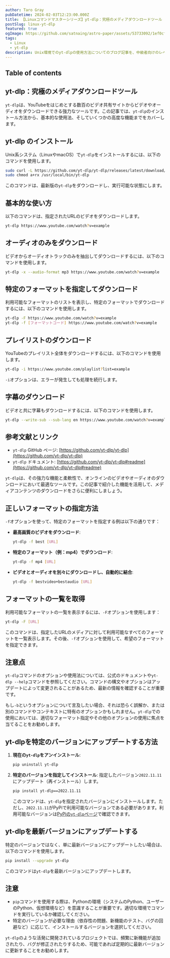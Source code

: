 ```yaml
---
author: Taro Gray
pubDatetime: 2024-02-03T12:23:00.000Z
title: 【Linuxコマンドマスターシリーズ】yt-dlp：究極のメディアダウンロードツール
postSlug: linux-yt-dlp
featured: true
ogImage: https://github.com/satnaing/astro-paper/assets/53733092/1ef0cf03-8137-4d67-ac81-84a032119e3a
tags:
  - Linux
  - yt-dlp
description: Unix環境でのyt-dlpの使用方法についてのブログ記事を、中級者向けのレベルでMarkdown形式で作成します。yt-dl`は、YouTubeやその他のビデオ共有サイトからメディアをダウンロードするためのコマンドラインプログラムです。ここでは、yt-dlpの基本的な使い方から、少し高度な使い方までを紹介し、コード例を交えて解説します。
---
```


## Table of contents

## yt-dlp：究極のメディアダウンロードツール

`yt-dlp`は、YouTubeをはじめとする数百のビデオ共有サイトからビデオやオーディオをダウンロードできる強力なツールです。この記事では、`yt-dlp`のインストール方法から、基本的な使用法、そしていくつかの高度な機能までをカバーします。

## yt-dlp のインストール

Unix系システム（LinuxやmacOS）で`yt-dlp`をインストールするには、以下のコマンドを使用します。

```bash
sudo curl -L https://github.com/yt-dlp/yt-dlp/releases/latest/download/yt-dlp -o /usr/local/bin/yt-dlp
sudo chmod a+rx /usr/local/bin/yt-dlp
```

このコマンドは、最新版の`yt-dlp`をダウンロードし、実行可能な状態にします。

## 基本的な使い方

以下のコマンドは、指定されたURLのビデオをダウンロードします。

```bash
yt-dlp https://www.youtube.com/watch?v=example
```

## オーディオのみをダウンロード

ビデオからオーディオトラックのみを抽出してダウンロードするには、以下のコマンドを使用します。

```bash
yt-dlp -x --audio-format mp3 https://www.youtube.com/watch?v=example
```

## 特定のフォーマットを指定してダウンロード

利用可能なフォーマットのリストを表示し、特定のフォーマットでダウンロードするには、以下のコマンドを使用します。

```bash
yt-dlp -F https://www.youtube.com/watch?v=example
yt-dlp -f [フォーマットコード] https://www.youtube.com/watch?v=example
```

## プレイリストのダウンロード

YouTubeのプレイリスト全体をダウンロードするには、以下のコマンドを使用します。

```bash
yt-dlp -i https://www.youtube.com/playlist?list=example
```

`-i`オプションは、エラーが発生しても処理を続行します。

## 字幕のダウンロード

ビデオと共に字幕もダウンロードするには、以下のコマンドを使用します。

```bash
yt-dlp --write-sub --sub-lang en https://www.youtube.com/watch?v=example
```

## 参考文献とリンク

- `yt-dlp` GitHub ページ: [https://github.com/yt-dlp/yt-dlp](https://github.com/yt-dlp/yt-dlp)
- `yt-dlp` ドキュメント: [https://github.com/yt-dlp/yt-dlp#readme](https://github.com/yt-dlp/yt-dlp#readme)

`yt-dlp`は、その強力な機能と柔軟性で、オンラインのビデオやオーディオのダウンロードにおいて最適なツールです。この記事で紹介した機能を活用して、メディアコンテンツのダウンロードをさらに便利にしましょう。

## 正しいフォーマットの指定方法

`-f`オプションを使って、特定のフォーマットを指定する例は以下の通りです：

- **最高画質のビデオをダウンロード**:

  ```bash
  yt-dlp -f best [URL]
  ```

- **特定のフォーマット（例：mp4）でダウンロード**:

  ```bash
  yt-dlp -f mp4 [URL]
  ```

- **ビデオとオーディオを別々にダウンロードし、自動的に結合**:
  ```bash
  yt-dlp -f bestvideo+bestaudio [URL]
  ```

## フォーマットの一覧を取得

利用可能なフォーマットの一覧を表示するには、`-F`オプションを使用します：

```bash
yt-dlp -F [URL]
```

このコマンドは、指定したURLのメディアに対して利用可能なすべてのフォーマットを一覧表示します。その後、`-f`オプションを使用して、希望のフォーマットを指定できます。

## 注意点

`yt-dlp`コマンドのオプションや使用法については、公式のドキュメントや`yt-dlp --help`コマンドを参照してください。コマンドの構文やオプションはアップデートによって変更されることがあるため、最新の情報を確認することが重要です。

もし`-b`というオプションについて言及したい場合、それは恐らく誤解か、または別のコマンドやコンテキストに特有のオプションかもしれません。`yt-dlp`での使用においては、適切なフォーマット指定やその他のオプションの使用に焦点を当てることをお勧めします。

## yt-dlpを特定のバージョンにアップデートする方法

1. **現在の`yt-dlp`をアンインストール**:

   ```bash
   pip uninstall yt-dlp
   ```

2. **特定のバージョンを指定してインストール**:
   指定したバージョン`2022.11.11`にアップデート（再インストール）します。

   ```bash
   pip install yt-dlp==2022.11.11
   ```

   このコマンドは、`yt-dlp`を指定されたバージョンにインストールします。ただし、`2022.11.11`がPyPiで利用可能なバージョンである必要があります。利用可能なバージョンは[PyPiの`yt-dlp`ページ](https://pypi.org/project/yt-dlp/)で確認できます。

## yt-dlpを最新バージョンにアップデートする

特定のバージョンではなく、単に最新バージョンにアップデートしたい場合は、以下のコマンドを使用します。

```bash
pip install --upgrade yt-dlp
```

このコマンドは`yt-dlp`を最新バージョンにアップデートします。

## 注意

- `pip`コマンドを使用する際は、Pythonの環境（システムのPython、ユーザーのPython、仮想環境など）を意識することが重要です。適切な環境でコマンドを実行しているか確認してください。
- 特定のバージョンが必要な理由（依存性の問題、新機能のテスト、バグの回避など）に応じて、インストールするバージョンを選択してください。

`yt-dlp`のような活発に開発されているプロジェクトでは、頻繁に新機能が追加されたり、バグが修正されたりするため、可能であれば定期的に最新バージョンに更新することをお勧めします。

